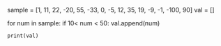 sample = [1, 11, 22, -20, 55, -33, 0, -5, 12, 35, 19, -9, -1, -100, 90]
val = []

for num in sample:
    if 10< num < 50:
        val.append(num)

    print(val)